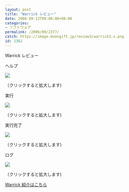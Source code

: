 ```yaml
---
layout: post
title: "Warrick レビュー"
date: 2006-09-12T09:00:00+09:00
categories:
- ソフトウェア
permalink: /2006/09/2377/
catch: https://image.moongift.jp/review3/warrick3.s.png
id: 2362
---
```

Warrick レビュー  
<!--more-->

ヘルプ

  

[![](https://image.moongift.jp/review3/warrick1.s.png)](https://image.moongift.jp/review3/warrick1.png)  
  
（クリックすると拡大します)

  

実行

  

[![](https://image.moongift.jp/review3/warrick2.s.png)](https://image.moongift.jp/review3/warrick2.png)  
  
（クリックすると拡大します)

  

実行完了

  

[![](https://image.moongift.jp/review3/warrick3.s.png)](https://image.moongift.jp/review3/warrick3.png)  
  
（クリックすると拡大します)

  

ログ

  

[![](https://image.moongift.jp/review3/warrick4.s.png)](https://image.moongift.jp/review3/warrick4.png)  
  
（クリックすると拡大します)

  

[Warrick 紹介はこちら](http://oss.moongift.jp/intro/i-2376.html)

